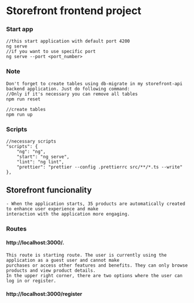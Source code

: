 # Storefront frontend project

### Start app

    //this start application with default port 4200
    ng serve
    //if you want to use specific port
    ng serve --port <port_number>

### Note

    Don't forget to create tables using db-migrate in my storefront-api backend application. Just do following command:
    //Only if it's necessary you can remove all tables
    npm run reset

    //create tables
    npm run up



### Scripts

    //necessary scripts
    "scripts": {
        "ng": "ng",
        "start": "ng serve",
        "lint": "ng lint",
        "prettier": "prettier --config .prettierrc src/**/*.ts --write"
    },


## Storefront funcionality

    - When the application starts, 35 products are automatically created to enhance user experience and make
    interaction with the application more engaging.

### Routes
    
#### http://localhost:3000/.
    
    This route is starting route. The user is currently using the application as a guest user and cannot make
    purchases or access other features and benefits. They can only browse products and view product details.
    In the upper right corner, there are two options where the user can log in or register.



#### http://localhost:3000/register

















